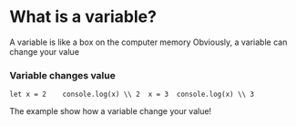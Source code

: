 # What is a variable?

A variable is like a box on the computer memory 
Obviously, a variable can change your value

### Variable changes value 

`
let x = 2   
console.log(x) \\ 2 
x = 3 
console.log(x) \\ 3
`

The example show how a variable change your value!